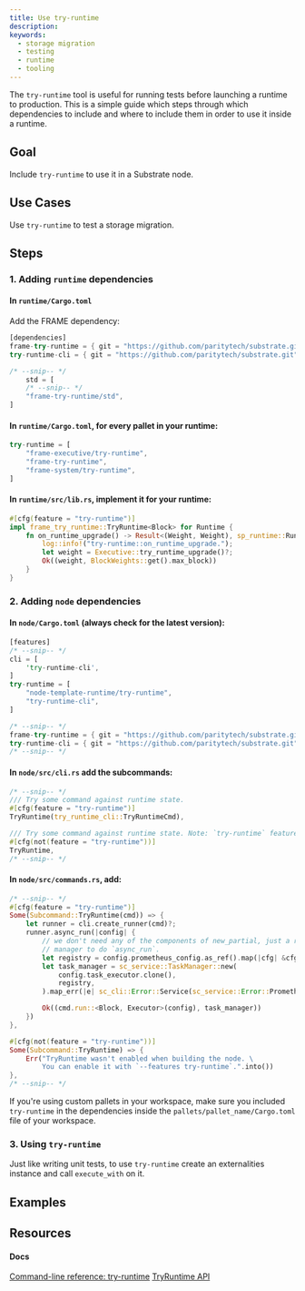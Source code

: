 ```yaml
---
title: Use try-runtime
description:
keywords:
  - storage migration
  - testing
  - runtime
  - tooling
---
```


The `try-runtime` tool is useful for running tests before launching a runtime to production.
This is a simple guide which steps through which dependencies to include and where to include them in order to use it inside a runtime.

## Goal

Include `try-runtime` to use it in a Substrate node.

## Use Cases

Use `try-runtime` to test a storage migration.

## Steps

### 1. Adding `runtime` dependencies

#### In `runtime/Cargo.toml`

Add the FRAME dependency:

```rust
[dependencies]
frame-try-runtime = { git = "https://github.com/paritytech/substrate.git", branch = "polkadot-v0.9.23", optional = true }
try-runtime-cli = { git = "https://github.com/paritytech/substrate.git", branch = "polkadot-v0.9.23", optional = true }

/* --snip-- */
    std = [
    /* --snip-- */
    "frame-try-runtime/std",
]
```

#### In `runtime/Cargo.toml`, for every pallet in your runtime:

```rust
try-runtime = [
	"frame-executive/try-runtime",
	"frame-try-runtime",
	"frame-system/try-runtime",
]
```

#### In `runtime/src/lib.rs`, implement it for your runtime:

```rust
#[cfg(feature = "try-runtime")]
impl frame_try_runtime::TryRuntime<Block> for Runtime {
	fn on_runtime_upgrade() -> Result<(Weight, Weight), sp_runtime::RuntimeString> {
		log::info!("try-runtime::on_runtime_upgrade.");
		let weight = Executive::try_runtime_upgrade()?;
		Ok((weight, BlockWeights::get().max_block))
	}
}
```

### 2. Adding `node` dependencies

#### In `node/Cargo.toml` (always check for the latest version):

```rust
[features]
/* --snip-- */
cli = [
    'try-runtime-cli',
]
try-runtime = [
    "node-template-runtime/try-runtime",
    "try-runtime-cli",
]

/* --snip-- */
frame-try-runtime = { git = "https://github.com/paritytech/substrate.git", branch = "polkadot-v0.9.23", optional = true }
try-runtime-cli = { git = "https://github.com/paritytech/substrate.git", branch = "polkadot-v0.9.23", optional = true }
/* --snip-- */

```

#### In `node/src/cli.rs` add the subcommands:

```rust
/* --snip-- */
/// Try some command against runtime state.
#[cfg(feature = "try-runtime")]
TryRuntime(try_runtime_cli::TryRuntimeCmd),

/// Try some command against runtime state. Note: `try-runtime` feature must be enabled.
#[cfg(not(feature = "try-runtime"))]
TryRuntime,
/* --snip-- */
```

#### In `node/src/commands.rs`, add:

```rust
/* --snip-- */
#[cfg(feature = "try-runtime")]
Some(Subcommand::TryRuntime(cmd)) => {
	let runner = cli.create_runner(cmd)?;
	runner.async_run(|config| {
		// we don't need any of the components of new_partial, just a runtime, or a task
		// manager to do `async_run`.
		let registry = config.prometheus_config.as_ref().map(|cfg| &cfg.registry);
		let task_manager = sc_service::TaskManager::new(
			config.task_executor.clone(),
			registry,
		).map_err(|e| sc_cli::Error::Service(sc_service::Error::Prometheus(e)))?;

		Ok((cmd.run::<Block, Executor>(config), task_manager))
	})
},

#[cfg(not(feature = "try-runtime"))]
Some(Subcommand::TryRuntime) => {
	Err("TryRuntime wasn't enabled when building the node. \
		You can enable it with `--features try-runtime`.".into())
},
/* --snip-- */
```

If you're using custom pallets in your workspace, make sure you included `try-runtime` in the dependencies inside the `pallets/pallet_name/Cargo.toml` file of your workspace.

### 3. Using `try-runtime`

Just like writing unit tests, to use `try-runtime` create an externalities instance and call `execute_with` on it.

## Examples

## Resources

#### Docs

[Command-line reference: try-runtime](/reference/command-line-tools/try-runtime/)
[TryRuntime API](https://crates.parity.io/frame_try_runtime/trait.TryRuntime.html)

